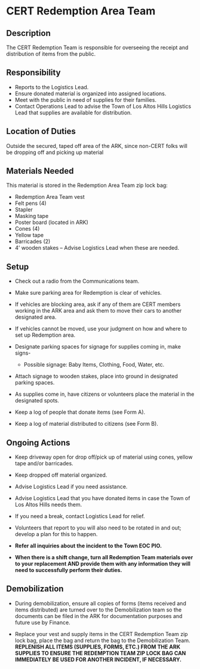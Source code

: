 # CERT Redemption Area Team

## Description

The CERT Redemption Team is responsible for overseeing the receipt and distribution of items from the public.

## Responsibility

* Reports to the Logistics Lead.
* Ensure donated material is organized into assigned locations.
* Meet with the public in need of supplies for their families.
* Contact Operations Lead to advise the Town of Los Altos Hills Logistics Lead that supplies are available for distribution.

## Location of Duties

Outside the secured, taped off area of the ARK, since non-CERT folks will be dropping off and picking up material

## Materials Needed

This material is stored in the Redemption Area Team zip lock bag:

* Redemption Area Team vest
* Felt pens \(4\)
* Stapler
* Masking tape
* Poster board \(located in ARK\)
* Cones \(4\)
* Yellow tape
* Barricades \(2\)
* 4’ wooden stakes – Advise Logistics Lead when these are needed.



## Setup

* Check out a radio from the Communications team.

* Make sure parking area for Redemption is clear of vehicles.

* If vehicles are blocking area, ask if any of them are CERT members working in the ARK area and ask them to move their cars to another designated area.

* If vehicles cannot be moved, use your judgment on how and where to set up Redemption area.

* Designate parking spaces for signage for supplies coming in, make signs-

  * Possible signage: Baby Items, Clothing, Food, Water, etc.

* Attach signage to wooden stakes, place into ground in designated parking spaces.

* As supplies come in, have citizens or volunteers place the material in the designated spots.

* Keep a log of people that donate items \(see Form A\).

* Keep a log of material distributed to citizens \(see Form B\).

## Ongoing Actions

* Keep driveway open for drop off/pick up of material using cones, yellow tape and/or barricades.

* Keep dropped off material organized.

* Advise Logistics Lead if you need assistance.

* Advise Logistics Lead that you have donated items in case the Town of Los Altos Hills needs them.

* If you need a break, contact Logistics Lead for relief.

* Volunteers that report to you will also need to be rotated in and out; develop a plan for this to happen.

* **Refer all inquiries about the incident to the Town EOC PIO.**

* **When there is a shift change, turn all Redemption Team materials over to your replacement AND provide them with any information they will need to successfully perform their duties.**

## Demobilization

* During demobilization, ensure all copies of forms \(items received and items distributed\) are turned over to the Demobilization team so the documents can be filed in the ARK for documentation purposes and future use by Finance.

* Replace your vest and supply items in the CERT Redemption Team zip lock bag, place the bag and return the bag to the Demobilization Team. **REPLENISH ALL ITEMS \(SUPPLIES, FORMS, ETC.\) FROM THE ARK SUPPLIES TO ENSURE THE REDEMPTION TEAM ZIP LOCK BAG CAN IMMEDIATELY BE USED FOR ANOTHER INCIDENT, IF NECESSARY.**



